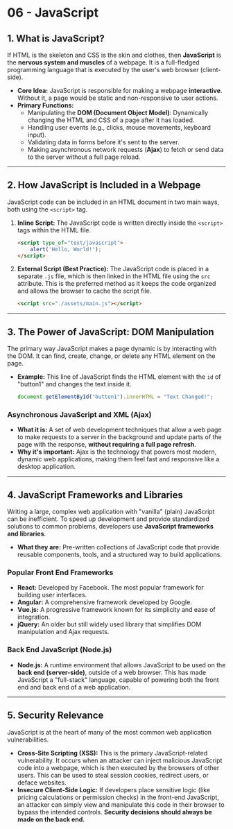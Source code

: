 # 06 - JavaScript

## 1. What is JavaScript?

If HTML is the skeleton and CSS is the skin and clothes, then **JavaScript** is the **nervous system and muscles** of a webpage. It is a full-fledged programming language that is executed by the user's web browser (client-side).

*   **Core Idea:** JavaScript is responsible for making a webpage **interactive**. Without it, a page would be static and non-responsive to user actions.
*   **Primary Functions:**
    *   Manipulating the **DOM (Document Object Model)**: Dynamically changing the HTML and CSS of a page after it has loaded.
    *   Handling user events (e.g., clicks, mouse movements, keyboard input).
    *   Validating data in forms before it's sent to the server.
    *   Making asynchronous network requests (**Ajax**) to fetch or send data to the server without a full page reload.

---

## 2. How JavaScript is Included in a Webpage

JavaScript code can be included in an HTML document in two main ways, both using the `<script>` tag.

1.  **Inline Script:**
    The JavaScript code is written directly inside the `<script>` tags within the HTML file.
    ```html
    <script type_of="text/javascript">
        alert('Hello, World!');
    </script>
    ```

2.  **External Script (Best Practice):**
    The JavaScript code is placed in a separate `.js` file, which is then linked in the HTML file using the `src` attribute. This is the preferred method as it keeps the code organized and allows the browser to cache the script file.
    ```html
    <script src="./assets/main.js"></script>
    ```

---

## 3. The Power of JavaScript: DOM Manipulation

The primary way JavaScript makes a page dynamic is by interacting with the DOM. It can find, create, change, or delete any HTML element on the page.

*   **Example:** This line of JavaScript finds the HTML element with the `id` of "button1" and changes the text inside it.
    ```javascript
    document.getElementById("button1").innerHTML = "Text Changed!";
    ```

### Asynchronous JavaScript and XML (Ajax)
*   **What it is:** A set of web development techniques that allow a web page to make requests to a server in the background and update parts of the page with the response, **without requiring a full page refresh**.
*   **Why it's important:** Ajax is the technology that powers most modern, dynamic web applications, making them feel fast and responsive like a desktop application.

---

## 4. JavaScript Frameworks and Libraries

Writing a large, complex web application with "vanilla" (plain) JavaScript can be inefficient. To speed up development and provide standardized solutions to common problems, developers use **JavaScript frameworks and libraries**.

*   **What they are:** Pre-written collections of JavaScript code that provide reusable components, tools, and a structured way to build applications.

### Popular Front End Frameworks
*   **React:** Developed by Facebook. The most popular framework for building user interfaces.
*   **Angular:** A comprehensive framework developed by Google.
*   **Vue.js:** A progressive framework known for its simplicity and ease of integration.
*   **jQuery:** An older but still widely used library that simplifies DOM manipulation and Ajax requests.

### Back End JavaScript (Node.js)
*   **Node.js:** A runtime environment that allows JavaScript to be used on the **back end (server-side)**, outside of a web browser. This has made JavaScript a "full-stack" language, capable of powering both the front end and back end of a web application.

---

## 5. Security Relevance

JavaScript is at the heart of many of the most common web application vulnerabilities.

*   **Cross-Site Scripting (XSS):** This is the primary JavaScript-related vulnerability. It occurs when an attacker can inject malicious JavaScript code into a webpage, which is then executed by the browsers of other users. This can be used to steal session cookies, redirect users, or deface websites.
*   **Insecure Client-Side Logic:** If developers place sensitive logic (like pricing calculations or permission checks) in the front-end JavaScript, an attacker can simply view and manipulate this code in their browser to bypass the intended controls. **Security decisions should always be made on the back end.**
